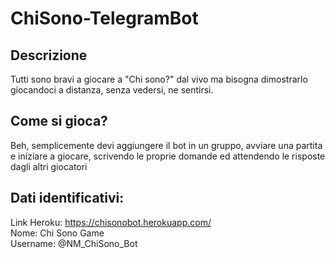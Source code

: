 # ChiSono-TelegramBot
## Descrizione
 Tutti sono bravi a giocare a "Chi sono?" dal vivo ma bisogna dimostrarlo giocandoci a distanza, senza vedersi, ne sentirsi.
## Come si gioca? 
 Beh, semplicemente devi aggiungere il bot in un gruppo, avviare una partita e iniziare a giocare, scrivendo le proprie domande ed attendendo le risposte dagli altri giocatori

## Dati identificativi:
Link Heroku: https://chisonobot.herokuapp.com/ <br>
Nome: Chi Sono Game <br>
Username: @NM_ChiSono_Bot <br>
